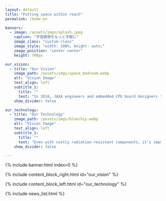 ```yaml
---
layout: default
title: "Putting space within reach"
permalink: /home_en

banners:
  - image: /assets/imgs/splash.jpeg
    caption: "宇宙開発をもっと手軽に"
    image_class: "custom-class"
    image_style: "width: 100%; height: auto;"
    image_position: "center center"
    height: 700px

our_vision:
  - title: "Our Vision"
    image_path: /assets/imgs/space_bedroom.webp
    alt: "Vision Image"
    text_align: left
    subtitle_1:
      title: ""
      text: "In 2018, JAXA engineers and embedded CPU board designers teamed up to launch this JAXA-originated venture. A future where anyone can travel to the moon... To make this vision a reality, we strive to create affordable and high-performance space computers."
    show_divider: false

our_technology:
  - title: "Our Technology"
    image_path: /assets/imgs/bluechip.webp
    alt: "Vision Image"
    text_align: left
    subtitle_1:
      title: ""
      text: "Even with costly radiation-resistant components, it’s impossible to prevent all failures in space systems, potentially leading to the abrupt end of vital missions. Space Cubics leverages technology honed aboard the International Space Station to deliver reliable products while significantly reducing development costs."
    show_divider: false

---
```


{% include banner.html index=0 %}

{% include content_block_right.html id="our_vision" %}

{% include content_block_left.html id="our_technology" %}

{% include news_list.html %}